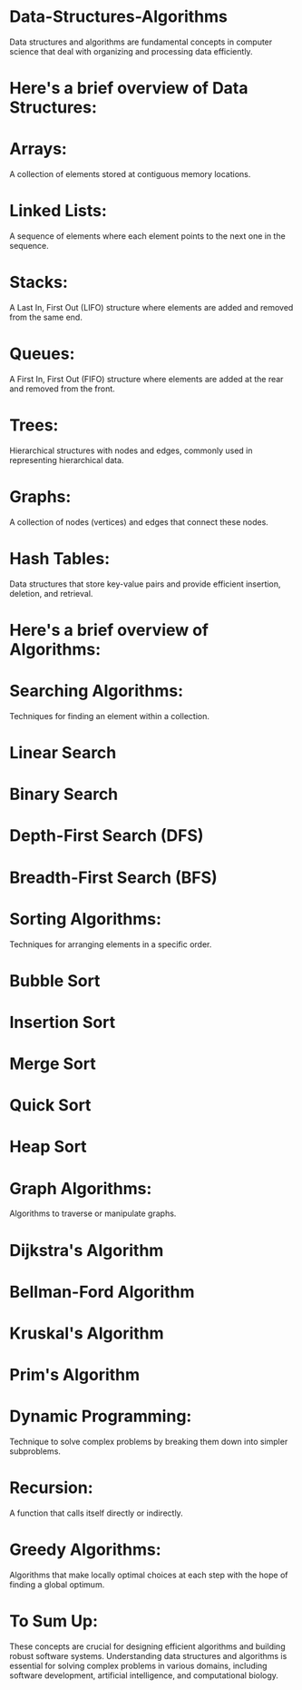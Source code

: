 # Data-Structures-Algorithms


Data structures and algorithms are fundamental concepts in computer science that deal with organizing and processing data efficiently. 



# Here's a brief overview of Data Structures:


# Arrays: 
A collection of elements stored at contiguous memory locations.

# Linked Lists: 
A sequence of elements where each element points to the next one in the sequence.

# Stacks: 
A Last In, First Out (LIFO) structure where elements are added and removed from the same end.

# Queues: 
A First In, First Out (FIFO) structure where elements are added at the rear and removed from the front.

# Trees: 
Hierarchical structures with nodes and edges, commonly used in representing hierarchical data.

# Graphs: 
A collection of nodes (vertices) and edges that connect these nodes.

# Hash Tables: 
Data structures that store key-value pairs and provide efficient insertion, deletion, and retrieval.



# Here's a brief overview of Algorithms:



# Searching Algorithms: 
Techniques for finding an element within a collection.

# Linear Search

# Binary Search

# Depth-First Search (DFS)

# Breadth-First Search (BFS)

# Sorting Algorithms: 
Techniques for arranging elements in a specific order.

# Bubble Sort

# Insertion Sort

# Merge Sort

# Quick Sort

# Heap Sort

# Graph Algorithms: 
Algorithms to traverse or manipulate graphs.

# Dijkstra's Algorithm

# Bellman-Ford Algorithm

# Kruskal's Algorithm

# Prim's Algorithm

# Dynamic Programming: 
Technique to solve complex problems by breaking them down into simpler subproblems.

# Recursion: 
A function that calls itself directly or indirectly.

# Greedy Algorithms: 
Algorithms that make locally optimal choices at each step with the hope of finding a global optimum.

# To Sum Up:
These concepts are crucial for designing efficient algorithms and building robust software systems. Understanding data structures and algorithms is essential for solving complex problems in various domains, including software development, artificial intelligence, and computational biology.
